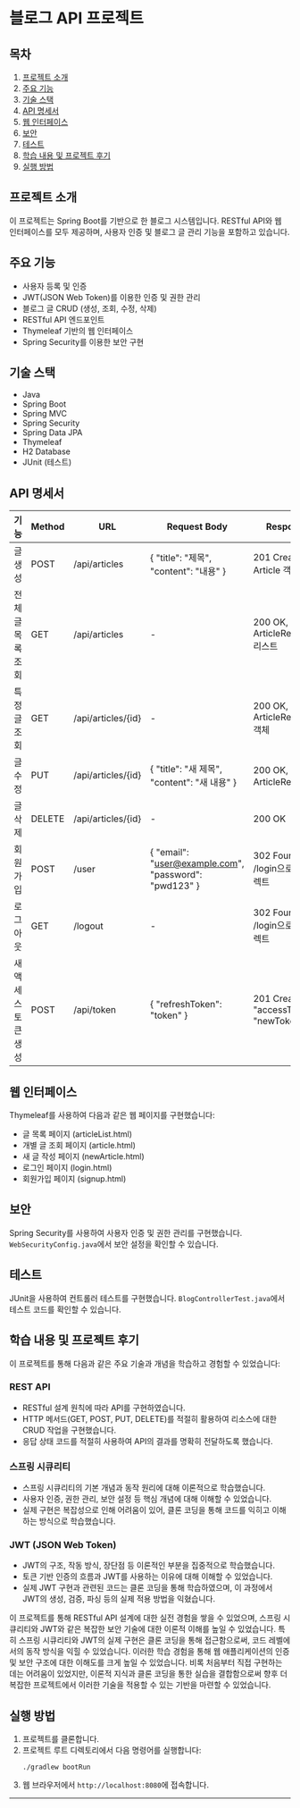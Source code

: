 # 블로그 API 프로젝트
## 목차
1. [프로젝트 소개](#프로젝트-소개)
2. [주요 기능](#주요-기능)
3. [기술 스택](#기술-스택)
4. [API 명세서](#api-명세서)
5. [웹 인터페이스](#웹-인터페이스)
6. [보안](#보안)
7. [테스트](#테스트)
8. [학습 내용 및 프로젝트 후기](#학습-내용-및-프로젝트-후기)
9. [실행 방법](#실행-방법)

## 프로젝트 소개
이 프로젝트는 Spring Boot를 기반으로 한 블로그 시스템입니다. RESTful API와 웹 인터페이스를 모두 제공하며, 사용자 인증 및 블로그 글 관리 기능을 포함하고 있습니다.

## 주요 기능
- 사용자 등록 및 인증
- JWT(JSON Web Token)를 이용한 인증 및 권한 관리
- 블로그 글 CRUD (생성, 조회, 수정, 삭제)
- RESTful API 엔드포인트
- Thymeleaf 기반의 웹 인터페이스
- Spring Security를 이용한 보안 구현

## 기술 스택
- Java
- Spring Boot
- Spring MVC
- Spring Security
- Spring Data JPA
- Thymeleaf
- H2 Database
- JUnit (테스트)


## API 명세서

| 기능 | Method | URL | Request Body | Response |
|------|--------|-----|--------------|----------|
| 글 생성 | POST | /api/articles | { "title": "제목", "content": "내용" } | 201 Created, Article 객체 |
| 전체 글 목록 조회 | GET | /api/articles | - | 200 OK, ArticleResponse 리스트 |
| 특정 글 조회 | GET | /api/articles/{id} | - | 200 OK, ArticleResponse 객체 |
| 글 수정 | PUT | /api/articles/{id} | { "title": "새 제목", "content": "새 내용" } | 200 OK, 수정된 ArticleResponse |
| 글 삭제 | DELETE | /api/articles/{id} | - | 200 OK |
| 회원가입 | POST | /user | { "email": "user@example.com", "password": "pwd123" } | 302 Found, /login으로 리다이렉트 |
| 로그아웃 | GET | /logout | - | 302 Found, /login으로 리다이렉트 |
| 새 액세스 토큰 생성 | POST | /api/token | { "refreshToken": "token" } | 201 Created, { "accessToken": "newToken" } |



## 웹 인터페이스
Thymeleaf를 사용하여 다음과 같은 웹 페이지를 구현했습니다:
- 글 목록 페이지 (articleList.html)
- 개별 글 조회 페이지 (article.html)
- 새 글 작성 페이지 (newArticle.html)
- 로그인 페이지 (login.html)
- 회원가입 페이지 (signup.html)

## 보안
Spring Security를 사용하여 사용자 인증 및 권한 관리를 구현했습니다. `WebSecurityConfig.java`에서 보안 설정을 확인할 수 있습니다.

## 테스트
JUnit을 사용하여 컨트롤러 테스트를 구현했습니다. `BlogControllerTest.java`에서 테스트 코드를 확인할 수 있습니다.

## 학습 내용 및 프로젝트 후기

이 프로젝트를 통해 다음과 같은 주요 기술과 개념을 학습하고 경험할 수 있었습니다:

### REST API
- RESTful 설계 원칙에 따라 API를 구현하였습니다.
- HTTP 메서드(GET, POST, PUT, DELETE)를 적절히 활용하여 리소스에 대한 CRUD 작업을 구현했습니다.
- 응답 상태 코드를 적절히 사용하여 API의 결과를 명확히 전달하도록 했습니다.

### 스프링 시큐리티
- 스프링 시큐리티의 기본 개념과 동작 원리에 대해 이론적으로 학습했습니다.
- 사용자 인증, 권한 관리, 보안 설정 등 핵심 개념에 대해 이해할 수 있었습니다.
- 실제 구현은 복잡성으로 인해 어려움이 있어, 클론 코딩을 통해 코드를 익히고 이해하는 방식으로 학습했습니다.

### JWT (JSON Web Token)
- JWT의 구조, 작동 방식, 장단점 등 이론적인 부분을 집중적으로 학습했습니다.
- 토큰 기반 인증의 흐름과 JWT를 사용하는 이유에 대해 이해할 수 있었습니다.
- 실제 JWT 구현과 관련된 코드는 클론 코딩을 통해 학습하였으며, 이 과정에서 JWT의 생성, 검증, 파싱 등의 실제 적용 방법을 익혔습니다.

이 프로젝트를 통해 RESTful API 설계에 대한 실전 경험을 쌓을 수 있었으며, 스프링 시큐리티와 JWT와 같은 복잡한 보안 기술에 대한 이론적 이해를 높일 수 있었습니다. 특히 스프링 시큐리티와 JWT의 실제 구현은 클론 코딩을 통해 접근함으로써, 코드 레벨에서의 동작 방식을 익힐 수 있었습니다.
이러한 학습 경험을 통해 웹 애플리케이션의 인증 및 보안 구조에 대한 이해도를 크게 높일 수 있었습니다. 비록 처음부터 직접 구현하는 데는 어려움이 있었지만, 이론적 지식과 클론 코딩을 통한 실습을 결합함으로써 향후 더 복잡한 프로젝트에서 이러한 기술을 적용할 수 있는 기반을 마련할 수 있었습니다.

## 실행 방법
1. 프로젝트를 클론합니다.
2. 프로젝트 루트 디렉토리에서 다음 명령어를 실행합니다:
   ```
   ./gradlew bootRun
   ```
3. 웹 브라우저에서 `http://localhost:8080`에 접속합니다.

---
